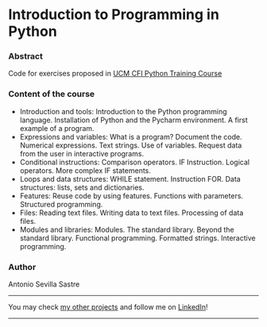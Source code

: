 # Introduction to Programming in Python

### Abstract
Code for exercises proposed in [UCM CFI Python Training Course](https://cursosinformatica.ucm.es/curso-introduccion-programacion.html)

### Content of the course
- Introduction and tools: Introduction to the Python programming language. Installation of Python and the Pycharm environment. A first example of a program.
- Expressions and variables: What is a program? Document the code. Numerical expressions. Text strings. Use of variables. Request data from the user in interactive programs.
- Conditional instructions: Comparison operators. IF Instruction. Logical operators. More complex IF statements.
- Loops and data structures: WHILE statement. Instruction FOR. Data structures: lists, sets and dictionaries.
- Features: Reuse code by using features. Functions with parameters. Structured programming.
- Files: Reading text files. Writing data to text files. Processing of data files.
- Modules and libraries: Modules. The standard library. Beyond the standard library. Functional programming. Formatted strings. Interactive programming.

### Author
Antonio Sevilla Sastre

-----------------------------------------------------------------------------

You may check [my other projects](https://github.com/asevillasastre?tab=repositories) and follow me on [LinkedIn](https://www.linkedin.com/in/asevillasastre/)!

-----------------------------------------------------------------------------

